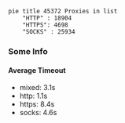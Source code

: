 
```mermaid
pie title 45372 Proxies in list
    "HTTP" : 18904
    "HTTPS": 4698
    "SOCKS" : 25934
```

### Some Info
#### Average Timeout

- mixed: 3.1s
- http: 1.1s
- https: 8.4s
- socks: 4.6s